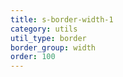```yaml
---
title: s-border-width-1
category: utils
util_type: border
border_group: width
order: 100
---
```

<span class="s-border s-border-width-1"></span>